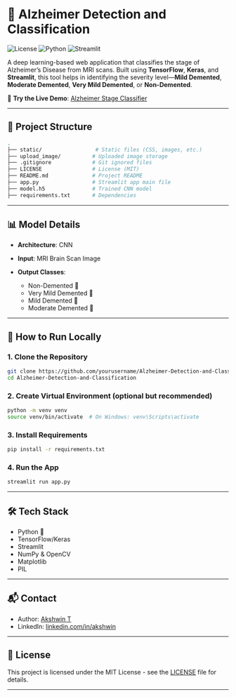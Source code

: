 
# 🧠 Alzheimer Detection and Classification

![License](https://img.shields.io/badge/license-MIT-blue.svg)
![Python](https://img.shields.io/badge/python-3.7+-blue)
![Streamlit](https://img.shields.io/badge/Streamlit-Deployed-brightgreen)

A deep learning-based web application that classifies the stage of Alzheimer’s Disease from MRI scans. Built using **TensorFlow**, **Keras**, and **Streamlit**, this tool helps in identifying the severity level—**Mild Demented**, **Moderate Demented**, **Very Mild Demented**, or **Non-Demented**.

🔗 **Try the Live Demo**: [Alzheimer Stage Classifier](https://alzheimer-stage-classifier.streamlit.app/)

---

## 📂 Project Structure

```bash
.
├── static/                 # Static files (CSS, images, etc.)
├── upload_image/          # Uploaded image storage
├── .gitignore             # Git ignored files
├── LICENSE                # License (MIT)
├── README.md              # Project README
├── app.py                 # Streamlit app main file
├── model.h5               # Trained CNN model
├── requirements.txt       # Dependencies
````

---

## 📊 Model Details

* **Architecture**: CNN
* **Input**: MRI Brain Scan Image
* **Output Classes**:

  * Non-Demented 🧠
  * Very Mild Demented 🧠
  * Mild Demented 🧠
  * Moderate Demented 🧠

---

## 🚀 How to Run Locally

### 1. Clone the Repository

```bash
git clone https://github.com/yourusername/Alzheimer-Detection-and-Classification.git
cd Alzheimer-Detection-and-Classification
```

### 2. Create Virtual Environment (optional but recommended)

```bash
python -m venv venv
source venv/bin/activate  # On Windows: venv\Scripts\activate
```

### 3. Install Requirements

```bash
pip install -r requirements.txt
```

### 4. Run the App

```bash
streamlit run app.py
```

---

## 🛠️ Tech Stack

* Python 🐍
* TensorFlow/Keras
* Streamlit
* NumPy & OpenCV
* Matplotlib
* PIL

---

## 📬 Contact

* Author: [Akshwin T](https://github.com/akshwin01)
* LinkedIn: [linkedin.com/in/akshwin](https://linkedin.com/in/akshwin)

---

## 📜 License

This project is licensed under the MIT License - see the [LICENSE](LICENSE) file for details.

---
